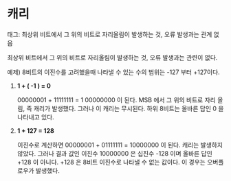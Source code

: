 # 캐리

태그: 최상위 비트에서 그 위의 비트로 자리올림이 발생하는 것, 오류 발생과는 관계 없음

최상위 비트에서 그 위의 비트로 자리올림이 발생하는 것, 오류 발생과는 관련이 없다.

예제) 8비트의 이진수를 고려했을때 나타낼 수 있는 수의 범위는 -127 부터 +127이다.

1. **1 + ( -1 ) = 0**
    
    00000001 + 11111111 = 1 00000000 이 된다. MSB 에서 그 위의 비트로 자리 올림, 즉 캐리가 발생했다. 그러나 이 캐리는 무시된다.
    하위 8비트는 올바른 답인 0 을 나타내고 있다.
    
2. **1 + 127 = 128**
    
    이진수로 계산하면 00000001 + 01111111 = 10000000 이 된다. 캐리는 발생하지 않았다. 그러나 결과 값인 이진수 10000000 은 십진수 -128 이며 올바른 답인 +128 이 아니다.
    +128 은 8비트 이진수로 나타낼 수 없는 값이다. 이 경우는 오버플로우가 발생했다.
